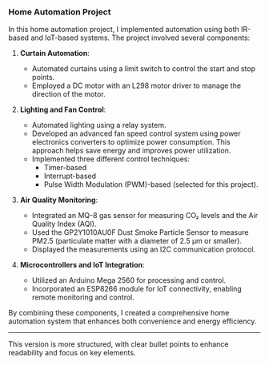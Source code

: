 ### Home Automation Project

In this home automation project, I implemented automation using both IR-based and IoT-based systems. The project involved several components:

1. **Curtain Automation**: 
   - Automated curtains using a limit switch to control the start and stop points.
   - Employed a DC motor with an L298 motor driver to manage the direction of the motor.

2. **Lighting and Fan Control**:
   - Automated lighting using a relay system.
   - Developed an advanced fan speed control system using power electronics converters to optimize power consumption. This approach helps save energy and improves power utilization.
   - Implemented three different control techniques:
     - Timer-based
     - Interrupt-based
     - Pulse Width Modulation (PWM)-based (selected for this project).

3. **Air Quality Monitoring**:
   - Integrated an MQ-8 gas sensor for measuring CO₂ levels and the Air Quality Index (AQI).
   - Used the GP2Y1010AU0F Dust Smoke Particle Sensor to measure PM2.5 (particulate matter with a diameter of 2.5 µm or smaller).
   - Displayed the measurements using an I2C communication protocol.

4. **Microcontrollers and IoT Integration**:
   - Utilized an Arduino Mega 2560 for processing and control.
   - Incorporated an ESP8266 module for IoT connectivity, enabling remote monitoring and control.

By combining these components, I created a comprehensive home automation system that enhances both convenience and energy efficiency.

--- 

This version is more structured, with clear bullet points to enhance readability and focus on key elements.
